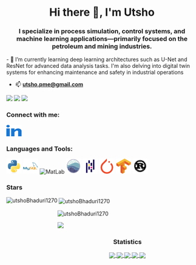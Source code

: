 <h1 align="center">Hi there 👋, I'm Utsho</h1>
<h3 align="center">I specialize in process simulation, control systems, and machine learning applications—primarily focused on the petroleum and mining industries. </h3>
- 🌱 I’m currently learning deep learning architectures such as U-Net and ResNet for advanced data analysis tasks. I'm also delving into digital twin systems for enhancing maintenance and safety in industrial operations

- 📫 **utsho.pme@gmail.com**

<div> <a href="https://www.linkedin.com/in/utsho-bhaduri" target="_blank"><img src="https://img.shields.io/badge/LinkedIn-0077B5?style=for-the-badge&logo=linkedin&logoColor=white" target="_blank"></a>
<a href="https://github.com/utshoBhaduri1270" target="_blank"><img src="https://img.shields.io/badge/GitHub-100000?style=for-the-badge&logo=github&logoColor=white" target="_blank"></a>
<a href = "mailto:utsho.pme@gmail.com"><img src="https://img.shields.io/badge/-Gmail-%23333?style=for-the-badge&logo=gmail&logoColor=white" target="_blank"></a>
</div><h3 align="left">Connect with me:</h3>
<p align="left">
<a href="https://linkedin.com/in/Utsho Bhaduri" target="blank"><img align="center" src="https://raw.githubusercontent.com/teamedwardforever/Readme-Generator/71f25dd8b98329b168142a6b782a107b75eab178/svg/Social/linked-in-alt.svg" alt="Utsho Bhaduri" height="30" width="40" /></a></p>

<h3 align="left">Languages and Tools:</h3>
<p align="left">
<img src="https://raw.githubusercontent.com/teamedwardforever/Readme-Generator/71f25dd8b98329b168142a6b782a107b75eab178/svg/Skills/Languages/python-original.svg" alt="Python" width="40" height="40"/>
<img src="https://raw.githubusercontent.com/teamedwardforever/Readme-Generator/71f25dd8b98329b168142a6b782a107b75eab178/svg/Skills/Database/mysql-original-wordmark.svg" alt="Mysql" width="40" height="40"/>
<img src="https://dl.dropboxusercontent.com/s/6e7hk06wzjp3j52/Matlab_Logo.png" alt="MatLab" width="40" height="40"/>
<img src="https://raw.githubusercontent.com/teamedwardforever/Readme-Generator/71f25dd8b98329b168142a6b782a107b75eab178/svg/Skills/ML/logo-mark-lightbg.svg" alt="SeaBorn" width="40" height="40"/>
<img src="https://raw.githubusercontent.com/teamedwardforever/Readme-Generator/71f25dd8b98329b168142a6b782a107b75eab178/svg/Skills/ML/pandas-original.svg" alt="Pandas" width="40" height="40"/>
<img src="https://raw.githubusercontent.com/teamedwardforever/Readme-Generator/71f25dd8b98329b168142a6b782a107b75eab178/svg/Skills/ML/pytorch-icon.svg" alt="Pytorch" width="40" height="40"/>
<img src="https://raw.githubusercontent.com/teamedwardforever/Readme-Generator/71f25dd8b98329b168142a6b782a107b75eab178/svg/Skills/ML/tensorflow-icon.svg" alt="Tensorflow" width="40" height="40"/>
<img src="https://raw.githubusercontent.com/teamedwardforever/Readme-Generator/71f25dd8b98329b168142a6b782a107b75eab178/svg/Skills/Languages/rust-plain.svg" alt="Rust" width="40" height="40"/>
</p>

<h3 align="left">Stars</h3>
<img align="left" height="180em" src="https://github-readme-stats.vercel.app/api/top-langs/?username=utshoBhaduri1270&layout=compact&theme=dark" alt=utshoBhaduri1270 />

<p>&nbsp;<img align="center" height="180em" src="https://github-readme-stats.vercel.app/api?username=utshoBhaduri1270&show_icons=true&locale=en&theme=dark" alt="utshoBhaduri1270" /></p>

<p><img align="center" height="180em" src="https://github-readme-streak-stats.herokuapp.com/?user=utshoBhaduri1270&theme=default" alt="utshoBhaduri1270" /></p>

<img src="https://user-images.githubusercontent.com/73097560/115834477-dbab4500-a447-11eb-908a-139a6edaec5c.gif"><h3 align="center">Statistics</h3>
<div align="center">
<a href="https://github.com/utshoBhaduri1270">
<img align="center" src="http://github-profile-summary-cards.vercel.app/api/cards/stats?username=utshoBhaduri1270&theme=github" height="180em" />
<img align="center" src="http://github-profile-summary-cards.vercel.app/api/cards/most-commit-language?username=utshoBhaduri1270&theme=2077" height="180em" />
<img align="center" src="http://github-profile-summary-cards.vercel.app/api/cards/repos-per-language?username=utshoBhaduri1270&theme=github" height="180em" />
<img align="center" src="http://github-profile-summary-cards.vercel.app/api/cards/productive-time?username=utshoBhaduri1270&theme=2077" height="180em" />
<img align="center" src="http://github-profile-summary-cards.vercel.app/api/cards/profile-details?username=utshoBhaduri1270&theme=2077" height="180em" />
</div>

